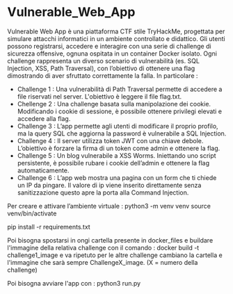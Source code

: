 # Vulnerable_Web_App
Vulnerable Web App è una piattaforma CTF stile TryHackMe, progettata per simulare attacchi informatici in un ambiente controllato e didattico. Gli utenti possono registrarsi, accedere e interagire con una serie di challenge di sicurezza offensive, ognuna ospitata in un container Docker isolato.
Ogni challenge rappresenta un diverso scenario di vulnerabilità (es. SQL Injection, XSS, Path Traversal), con l’obiettivo di ottenere una flag dimostrando di aver sfruttato correttamente la falla. In particolare :
- Challenge 1 : Una vulnerabilità di Path Traversal permette di accedere a file riservati nel server. L'obiettivo è leggere il file flag.txt.
- Chellenge 2 : Una challenge basata sulla manipolazione dei cookie. Modificando i cookie di sessione, è possibile ottenere privilegi elevati e accedere alla flag.
- Challenge 3 : L’app permette agli utenti di modificare il proprio profilo, ma la query SQL che aggiorna la password è vulnerabile a SQL Injection.
- Challenge 4 : Il server utilizza token JWT con una chiave debole. L’obiettivo è forzare la firma di un token come admin e ottenere la flag.
- Challenge 5 : Un blog vulnerabile a XSS Worms. Iniettando uno script persistente, è possibile rubare i cookie dell’admin e ottenere la flag automaticamente.
- Challenge 6 : L’app web mostra una pagina con un form che ti chiede un IP da pingare. Il valore di ip viene inserito direttamente senza sanitizzazione questo apre la porta alla Command Injection.

Per creare e attivare l’ambiente virtuale :
python3 -m venv venv
source venv/bin/activate

pip install -r requirements.txt

Poi bisogna spostarsi in ongi cartella presente in docker_files e buildare l'immagine della relativa challenge con il comando :
docker build -t challenge1_image e va ripetuto per le altre challenge cambiano la cartella e l'immagine che sarà sempre ChallengeX_image. (X = numero della challenge)

Poi bisogna avviare l'app con :
python3 run.py 
